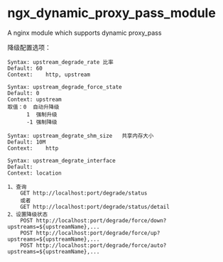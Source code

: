ngx_dynamic_proxy_pass_module
=============================

A nginx module which supports dynamic proxy_pass
	


降级配置选项：

	Syntax:	upstream_degrade_rate 比率
	Default: 60
	Context:	http, upstream

	Syntax: upstream_degrade_force_state 
	Default: 0
	Context: upstream
	取值：0  自动升降级
		  1  强制升级
		  -1 强制降级

	Syntax:	upstream_degrate_shm_size	共享内存大小
	Default: 10M
	Context:	http

	Syntax: upstream_degrate_interface
	Default:
	Context: location

	1、查询
		GET http://localhost:port/degrade/status
		或者
		GET http://localhost:port/degrade/status/detail
	2、设置降级状态
		POST http://localhost:port/degrade/force/down?upstreams=${upstreamName},...
		POST http://localhost:port/degrade/force/up?upstreams=${upstreamName},...
		POST http://localhost:port/degrade/force/auto?upstreams=${upstreamName},...





